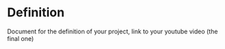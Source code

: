 # Definition
Document for the definition of your project, link to your youtube video (the final one)
